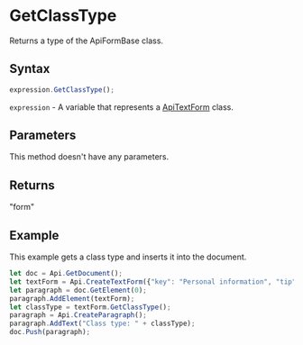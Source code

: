 # GetClassType

Returns a type of the ApiFormBase class.

## Syntax

```javascript
expression.GetClassType();
```

`expression` - A variable that represents a [ApiTextForm](../ApiTextForm.md) class.

## Parameters

This method doesn't have any parameters.

## Returns

"form"

## Example

This example gets a class type and inserts it into the document.

```javascript editor-
let doc = Api.GetDocument();
let textForm = Api.CreateTextForm({"key": "Personal information", "tip": "Enter your first name", "required": true, "placeholder": "First name", "comb": true, "maxCharacters": 10, "cellWidth": 3, "multiLine": false, "autoFit": false});
let paragraph = doc.GetElement(0);
paragraph.AddElement(textForm);
let classType = textForm.GetClassType();
paragraph = Api.CreateParagraph();
paragraph.AddText("Class type: " + classType);
doc.Push(paragraph);
```
